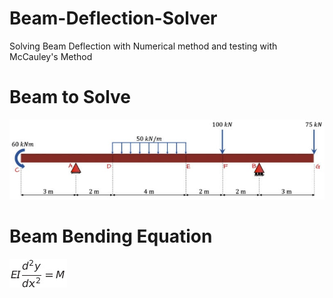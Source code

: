 # Beam-Deflection-Solver
Solving Beam Deflection with Numerical method and testing with McCauley's Method

# Beam to Solve
![alt text](https://github.com/utkarshg1/Beam-Deflection-Solver/blob/main/Input%20Beam%20Problem.jpg)

# Beam Bending Equation
![alt text](https://github.com/utkarshg1/Beam-Deflection-Solver/blob/main/Flexural%20Equation.png)

